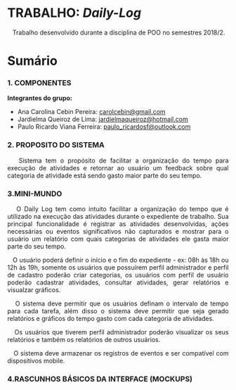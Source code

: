 # TRABALHO: _Daily-Log_

<P align="justify">&nbsp&nbsp Trabalho desenvolvido durante a disciplina de POO no semestres 2018/2.</p>

# Sumário

### 1. COMPONENTES<br>
**Integrantes do grupo:**<br>
- Ana Carolina Cebin Pereira: <a href="url"> carolcebin@gmail.com </a>
- Jardielma Queiroz de Lima: <a href="url"> jardielmaqueiroz@hotmail.com </a>
- Paulo Ricardo Viana Ferreira: <a href="url"> paulo_ricardosf@outlook.com <br></a>

### 2. PROPOSITO DO SISTEMA<br>
<P align="justify">&nbsp&nbsp Sistema tem o propósito de facilitar a organização do tempo para execução de atividades e retornar
ao usuário um feedback sobre qual categoria de atividade está sendo gasto maior parte do seu tempo. </p>

### 3.MINI-MUNDO<br>
<P align="justify">&nbsp&nbsp O Daily Log tem como intuito facilitar a organização do tempo que é  utilizado na execução das atividades durante o expediente de trabalho. Sua principal funcionalidade é registrar as atividades desenvolvidas, ações necessárias ou eventos significativos não capturados e mostrar para o usuário um relatório com quais categorias de atividades ele gasta maior parte do seu tempo. </p>

<P align="justify">&nbsp&nbsp O usuário poderá definir o início e o fim do expediente - ex: 08h às 18h ou 12h às 19h, somente os usuários que possuírem perfil administrador e perfil de cadastro poderão criar categorias, os usuários com perfil de usuário poderão cadastrar atividades, consultar atividades, gerar relatórios e visualzar gráficos.</p>
 
<P align="justify">&nbsp&nbsp O sistema deve permitir que os usuários definam o intervalo de tempo para cada tarefa, além disso o sistema deve permitir que seja gerado relatórios e gráficos do tempo gasto
 com cada categoria de atividades.</p>
 
<P align="justify">&nbsp&nbsp Os usuários que tiverem perfil administrador poderão visualizar os seus relatórios e também os relatórios 
de outros usuários.</p>

<P align="justify">&nbsp&nbsp O sistema deve armazenar os registros de eventos e ser compatível com dispositivos mobile.</p>

### 4.RASCUNHOS BÁSICOS DA INTERFACE (MOCKUPS)<br>
